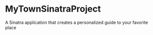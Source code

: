 # MyTownSinatraProject
A Sinatra application that creates a personalized guide to your favorite place
